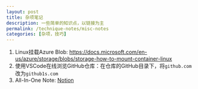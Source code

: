 ```yaml
---
layout: post
title: 杂项笔记
description: 一些简单的知识点，以链接为主
permalink: /technique-notes/misc-notes
categories: [杂项，技巧]
---
```


1. Linux挂载Azure Blob: <https://docs.microsoft.com/en-us/azure/storage/blobs/storage-how-to-mount-container-linux>
2. 使用VSCode在线浏览GitHub仓库：在仓库的GitHub目录下，将`github.com`改为`github1s.com`
3. All-In-One Note: [Notion](https://www.notion.so/zh-cn)
